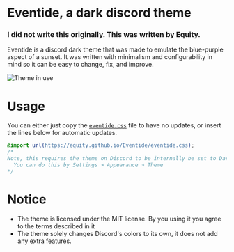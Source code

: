 # Eventide, a dark discord theme

### I did not write this originally. This was written by Equity.

Eventide is a discord dark theme that was made to emulate the blue-purple aspect of a sunset. It was written with
minimalism and configurability in mind so it can be easy to change, fix, and improve.

![Theme in use](https://i.imgur.com/8OYYSYz.png)

# Usage

You can either just copy the [`eventide.css`](eventide.css) file to have no updates, or insert the lines below for automatic updates. 

```css
@import url(https://equity.github.io/Eventide/eventide.css);
/* 
Note, this requires the theme on Discord to be internally be set to Dark.
  You can do this by Settings > Appearance > Theme
*/
```

# Notice

* The theme is licensed under the MIT license. By you using it you agree to the terms described in it
* The theme solely changes Discord's colors to its own, it does not add any extra features. 
